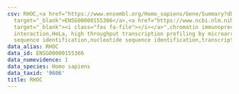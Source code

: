 ```yaml
---
csv: RHOC,<a href="https://www.ensembl.org/Homo_sapiens/Gene/Summary?db=core;g=ENSG00000155366"
  target="_blank">ENSG00000155366</a>,<a href="https://www.ncbi.nlm.nih.gov/pubmed/17216044"
  target="_blank"><i class="fas fa-file"></i></a>",chromatin immunoprecipitation assay,direct
  interaction,HeLa, high throughput transcription profiling by microarray,nucleotide
  sequence identification,nucleotide sequence identification,transcriptional regulation,
data_alias: RHOC
data_id: ENSG00000155366
data_numevidence: 1
data_species: Homo sapiens
data_taxid: '9606'
title: RHOC
---
```

